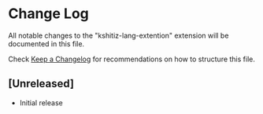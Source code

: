 # Change Log

All notable changes to the "kshitiz-lang-extention" extension will be documented in this file.

Check [Keep a Changelog](http://keepachangelog.com/) for recommendations on how to structure this file.

## [Unreleased]

- Initial release